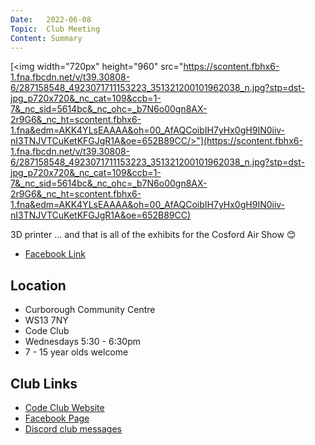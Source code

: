 ```yaml
---
Date:   2022-06-08
Topic:  Club Meeting
Content: Summary
---
```

[<img width="720px" height="960" src="https://scontent.fbhx6-1.fna.fbcdn.net/v/t39.30808-6/287158548_4923071711153223_351321200101962038_n.jpg?stp=dst-jpg_p720x720&_nc_cat=109&ccb=1-7&_nc_sid=5614bc&_nc_ohc=_b7N6o00gn8AX-2r9G6&_nc_ht=scontent.fbhx6-1.fna&edm=AKK4YLsEAAAA&oh=00_AfAQCoibIH7yHx0gH9IN0iiv-nI3TNJVTCuKetKFGJgR1A&oe=652B89CC/>"](https://scontent.fbhx6-1.fna.fbcdn.net/v/t39.30808-6/287158548_4923071711153223_351321200101962038_n.jpg?stp=dst-jpg_p720x720&_nc_cat=109&ccb=1-7&_nc_sid=5614bc&_nc_ohc=_b7N6o00gn8AX-2r9G6&_nc_ht=scontent.fbhx6-1.fna&edm=AKK4YLsEAAAA&oh=00_AfAQCoibIH7yHx0gH9IN0iiv-nI3TNJVTCuKetKFGJgR1A&oe=652B89CC)

3D printer
... and that is all of the exhibits for the Cosford Air Show 😊

* [Facebook Link](https://www.facebook.com/1481985248595237/posts/4923071574486570/)

## Location

* Curborough Community Centre
* WS13 7NY
* Code Club
* Wednesdays 5:30 - 6:30pm
* 7 - 15 year olds welcome

## Club Links

* [Code Club Website](https://lichfield-code-club.github.io/)
* [Facebook Page](https://www.facebook.com/LichfieldCoders)
* [Discord club messages](https://discord.gg/szz6xGK)
